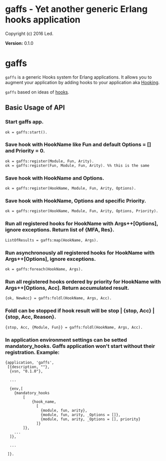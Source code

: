 
# gaffs - Yet another generic Erlang hooks application #

Copyright (c) 2016 Led.

__Version:__ 0.1.0

# gaffs

`gaffs` is a generic Hooks system for Erlang applications. It allows you to
augment your application by adding hooks to your application aka
[Hooking](https://en.wikipedia.org/wiki/Hooking).

`gaffs` based on ideas of [hooks](https://github.com/barrel-db/hooks.git).

## Basic Usage of API

### Start gaffs app.
```
ok = gaffs:start().
```
### Save hook with HookName like Fun and default Options = [] and Priority = 0.
```
ok = gaffs:register(Module, Fun, Arity).
ok = gaffs:register(Fun, Module, Fun, Arity). %% this is the same
```
### Save hook with HookName and Options.
```
ok = gaffs:register(HookName, Module, Fun, Arity, Options).
```
### Save hook with HookName, Options and specific Priority.
```
ok = gaffs:register(HookName, Module, Fun, Arity, Options, Priority).
```
### Run all registered hooks for HookName with Args++[Options], ignore exceptions. Return list of {MFA, Res}.
```
ListOfResults = gaffs:map(HookName, Args).
```
### Run asynchronously all registered hooks for HookName with Args++[Options], ignore exceptions.
```
ok = gaffs:foreach(HookName, Args).
```
### Run all registered hooks ordered by priority for HookName with Args++[Options, Acc]. Return accumulated result.
```
{ok, NewAcc} = gaffs:foldl(HookName, Args, Acc).
```
### Foldl can be stopped if hook result will be stop | {stop, Acc} | {stop, Acc, Reason}.
```
{stop, Acc, {Module, Fun}} = gaffs:foldl(HookName, Args, Acc).
```
### In application environment settings can be setted mandatory_hooks. Gaffs application won't start without their registration. Example:
```
{application, 'gaffs',
 [{description, ""},
  {vsn, "0.1.0"},

  ...

  {env,[
    {mandatory_hooks
        [
            {hook_name,
              [
                {module, fun, arity},
                {module, fun, arity, _Options = []},
                {module, fun, arity, _Options = [], priority}
              ]}
        ]},
    ...
  ]},

  ...

 ]}.
```